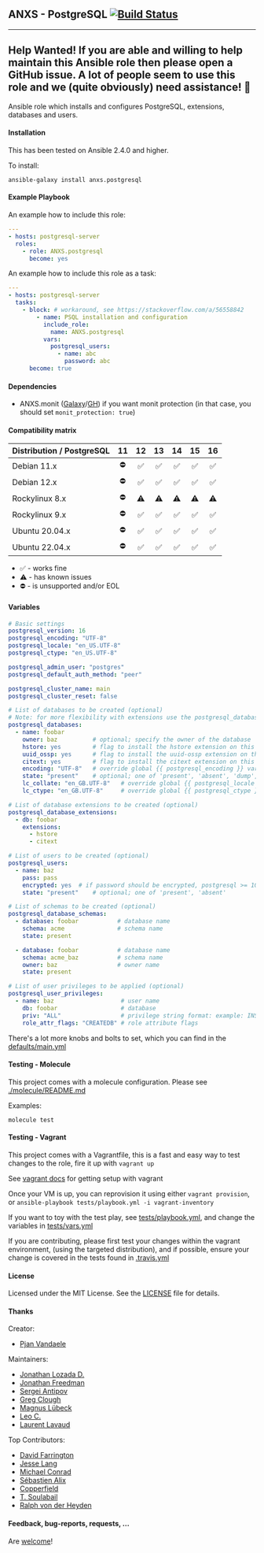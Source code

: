 ## ANXS - PostgreSQL [![Build Status](https://github.com/ANXS/postgresql/actions/workflows/ci.yml/badge.svg)](https://github.com/ANXS/postgresql/actions/workflows/ci.yml)

---
Help Wanted! If you are able and willing to help maintain this Ansible role then please open a GitHub issue. A lot of people seem to use this role and we (quite obviously) need assistance!
💖
---

Ansible role which installs and configures PostgreSQL, extensions, databases and users.


#### Installation

This has been tested on Ansible 2.4.0 and higher.

To install:

```
ansible-galaxy install anxs.postgresql
```

#### Example Playbook

An example how to include this role:

```yml
---
- hosts: postgresql-server
  roles:
    - role: ANXS.postgresql
      become: yes
```

An example how to include this role as a task:

```yml
---
- hosts: postgresql-server
  tasks:
    - block: # workaround, see https://stackoverflow.com/a/56558842
        - name: PSQL installation and configuration
          include_role:
            name: ANXS.postgresql
          vars:
            postgresql_users:
              - name: abc
                password: abc
      become: true
```

#### Dependencies

- ANXS.monit ([Galaxy](https://galaxy.ansible.com/list#/roles/502)/[GH](https://github.com/ANXS/monit)) if you want monit protection (in that case, you should set `monit_protection: true`)


#### Compatibility matrix

| Distribution / PostgreSQL |     11     |         12         |         13         |         14         |         15         |         16         |
| ------------------------- | :--------: | :----------------: | :----------------: | :----------------: | :----------------: | :----------------: |
| Debian 11.x               | :no_entry: | :white_check_mark: | :white_check_mark: | :white_check_mark: | :white_check_mark: | :white_check_mark: |
| Debian 12.x               | :no_entry: | :white_check_mark: | :white_check_mark: | :white_check_mark: | :white_check_mark: | :white_check_mark: |
| Rockylinux 8.x            | :no_entry: |     :warning:      |     :warning:      |     :warning:      |     :warning:      |     :warning:      |
| Rockylinux 9.x            | :no_entry: | :white_check_mark: | :white_check_mark: | :white_check_mark: | :white_check_mark: | :white_check_mark: |
| Ubuntu 20.04.x            | :no_entry: | :white_check_mark: | :white_check_mark: | :white_check_mark: | :white_check_mark: | :white_check_mark: |
| Ubuntu 22.04.x            | :no_entry: | :white_check_mark: | :white_check_mark: | :white_check_mark: | :white_check_mark: | :white_check_mark: |


- :white_check_mark: - works fine
- :warning: - has known issues
- :no_entry: - is unsupported and/or EOL


#### Variables

```yaml
# Basic settings
postgresql_version: 16
postgresql_encoding: "UTF-8"
postgresql_locale: "en_US.UTF-8"
postgresql_ctype: "en_US.UTF-8"

postgresql_admin_user: "postgres"
postgresql_default_auth_method: "peer"

postgresql_cluster_name: main
postgresql_cluster_reset: false

# List of databases to be created (optional)
# Note: for more flexibility with extensions use the postgresql_database_extensions setting.
postgresql_databases:
  - name: foobar
    owner: baz          # optional; specify the owner of the database
    hstore: yes         # flag to install the hstore extension on this database (yes/no)
    uuid_ossp: yes      # flag to install the uuid-ossp extension on this database (yes/no)
    citext: yes         # flag to install the citext extension on this database (yes/no)
    encoding: "UTF-8"   # override global {{ postgresql_encoding }} variable per database
    state: "present"    # optional; one of 'present', 'absent', 'dump', 'restore'
    lc_collate: "en_GB.UTF-8"   # override global {{ postgresql_locale }} variable per database
    lc_ctype: "en_GB.UTF-8"     # override global {{ postgresql_ctype }} variable per database

# List of database extensions to be created (optional)
postgresql_database_extensions:
  - db: foobar
    extensions:
      - hstore
      - citext

# List of users to be created (optional)
postgresql_users:
  - name: baz
    pass: pass
    encrypted: yes  # if password should be encrypted, postgresql >= 10 does only accepts encrypted passwords
    state: "present"    # optional; one of 'present', 'absent'

# List of schemas to be created (optional)
postgresql_database_schemas:
  - database: foobar           # database name
    schema: acme               # schema name
    state: present

  - database: foobar           # database name
    schema: acme_baz           # schema name
    owner: baz                 # owner name
    state: present

# List of user privileges to be applied (optional)
postgresql_user_privileges:
  - name: baz                   # user name
    db: foobar                  # database
    priv: "ALL"                 # privilege string format: example: INSERT,UPDATE/table:SELECT/anothertable:ALL
    role_attr_flags: "CREATEDB" # role attribute flags
```

There's a lot more knobs and bolts to set, which you can find in the [defaults/main.yml](./defaults/main.yml)


#### Testing - Molecule

This project comes with a molecule configuration. Please see [./molecule/README.md](./molecule/README.md)

Examples:

```
molecule test
```

#### Testing - Vagrant

This project comes with a Vagrantfile, this is a fast and easy way to test changes to the role, fire it up with `vagrant up`

See [vagrant docs](https://docs.vagrantup.com/v2/) for getting setup with vagrant

Once your VM is up, you can reprovision it using either `vagrant provision`, or `ansible-playbook tests/playbook.yml -i vagrant-inventory`

If you want to toy with the test play, see [tests/playbook.yml](./tests/playbook.yml), and change the variables in [tests/vars.yml](./tests/vars.yml)

If you are contributing, please first test your changes within the vagrant environment, (using the targeted distribution), and if possible, ensure your change is covered in the tests found in [.travis.yml](./.travis.yml)

#### License

Licensed under the MIT License. See the [LICENSE](./LICENSE) file for details.

#### Thanks

Creator:
- [Pjan Vandaele](https://github.com/pjan)

Maintainers:
- [Jonathan Lozada D.](https://github.com/jlozadad)
- [Jonathan Freedman](https://github.com/otakup0pe)
- [Sergei Antipov](https://github.com/UnderGreen)
- [Greg Clough](https://github.com/gclough)
- [Magnus Lübeck](https://github.com/maglub)
- [Leo C.](https://github.com/MrMegaNova)
- [Laurent Lavaud](https://github.com/fidelio33b)

Top Contributors:
- [David Farrington](https://github.com/farridav)
- [Jesse Lang](https://github.com/jesselang)
- [Michael Conrad](https://github.com/MichaelConrad)
- [Sébastien Alix](https://github.com/sebalix)
- [Copperfield](https://github.com/Copperfield)
- [T. Soulabail](https://github.com/tsoulabail)
- [Ralph von der Heyden](https://github.com/ralph)


#### Feedback, bug-reports, requests, ...

Are [welcome](https://github.com/ANXS/postgresql/issues)!
